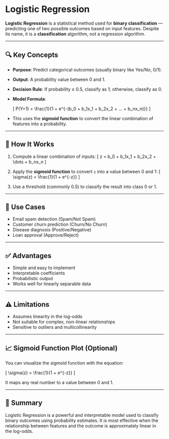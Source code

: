 # Logistic Regression

**Logistic Regression** is a statistical method used for **binary classification** — predicting one of two possible outcomes based on input features. Despite its name, it is a **classification** algorithm, not a regression algorithm.

---

## 🔍 Key Concepts

- **Purpose**: Predict categorical outcomes (usually binary like Yes/No, 0/1).
- **Output**: A probability value between 0 and 1.
- **Decision Rule**: If probability ≥ 0.5, classify as 1; otherwise, classify as 0.
- **Model Formula**:

  \[
  P(Y=1) = \frac{1}{1 + e^{-(b_0 + b_1x_1 + b_2x_2 + ... + b_nx_n)}}
  \]

- This uses the **sigmoid function** to convert the linear combination of features into a probability.

---

## 🧠 How It Works

1. Compute a linear combination of inputs:
   \[
   z = b_0 + b_1x_1 + b_2x_2 + \dots + b_nx_n
   \]

2. Apply the **sigmoid function** to convert `z` into a value between 0 and 1:
   \[
   \sigma(z) = \frac{1}{1 + e^{-z}}
   \]

3. Use a threshold (commonly 0.5) to classify the result into class 0 or 1.

---

## 📌 Use Cases

- Email spam detection (Spam/Not Spam)
- Customer churn prediction (Churn/No Churn)
- Disease diagnosis (Positive/Negative)
- Loan approval (Approve/Reject)

---

## ✅ Advantages

- Simple and easy to implement
- Interpretable coefficients
- Probabilistic output
- Works well for linearly separable data

---

## ⚠️ Limitations

- Assumes linearity in the log-odds
- Not suitable for complex, non-linear relationships
- Sensitive to outliers and multicollinearity

---

## 📈 Sigmoid Function Plot (Optional)

You can visualize the sigmoid function with the equation:

\[
\sigma(z) = \frac{1}{1 + e^{-z}}
\]

It maps any real number to a value between 0 and 1.

---

## 📌 Summary

Logistic Regression is a powerful and interpretable model used to classify binary outcomes using probability estimates. It is most effective when the relationship between features and the outcome is approximately linear in the log-odds.

